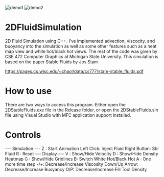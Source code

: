 ![demo1](https://github.com/user-attachments/assets/1a02a06b-649b-4503-8e87-e76f63514685)
![demo2](https://github.com/user-attachments/assets/03d366e6-7e30-432d-b79c-89456f90158e)

# 2DFluidSimulation
2D Fluid Simulation using C++. I've implemented advection, viscocity, and buoyancy into the simulation as well as some other features such as a heat map view and white hot/black hot views. The rest of the code was given by CSE 472 Computer Graphics at Michigan State University. This simulation is based on the paper Stable Fluids by Jos Stam

https://pages.cs.wisc.edu/~chaol/data/cs777/stam-stable_fluids.pdf

# How to use
There are two ways to access this program. Either open the 2DStableFluids.exe file in the Release folder, or open the 2DStableFluids.sln file using Visual Studio with MFC application support installed. 

# Controls
--- Simulation ---
Z : Start Animation
Left Click: Inject Fluid
Right Button: Stir Fluid
R : Reset
--- Display ---
V : Show/Hide Velocity
D : Show/Hide Density Heatmap
G : Show/Hide Gridlines
B: Switch White Hot/Black Hot
A : One more time step
-/+: Decrease/Increase Viscosity
Down/Up Arrow: Decrease/Increase Buoyancy
O/P: Decrease/Increase Fill Tool Density
